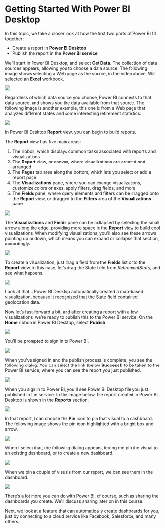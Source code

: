 <properties
   pageTitle="Getting Started with Power BI Desktop"
   description="Get a tour of Power BI Desktop"
   services="powerbi"
   documentationCenter=""
   authors="davidiseminger"
   manager="mblythe"
   backup=""
   editor=""
   tags=""
   qualityFocus="no"
   qualityDate=""
   featuredVideoId="meDUu1sFP3Q"
   courseDuration="9m"/>

<tags
   ms.service="powerbi"
   ms.devlang="NA"
   ms.topic="get-started-article"
   ms.tgt_pltfrm="NA"
   ms.workload="powerbi"
   ms.date="12/01/2016"
   ms.author="davidi"/>

# Getting Started With Power BI Desktop

In this topic, we take a closer look at how the first two parts of Power BI fit together:

-   Create a report in **Power BI Desktop**
-   Publish the report in the **Power BI service**

We’ll start in Power BI Desktop, and select **Get Data**. The collection of data sources appears, allowing you to choose a data source. The following image shows selecting a Web page as the source, in the video above, Will selected an **Excel** workbook.

![](media/powerbi-learning-0-2-get-started-power-bi-desktop/c0a2_1.png)

Regardless of which data source you choose, Power BI connects to that data source, and shows you the data available from that source. The following image is another example, this one is from a Web page that analyzes different states and some interesting retirement statistics.

![](media/powerbi-learning-0-2-get-started-power-bi-desktop/c0a2_2.png)

In Power BI Desktop **Report** view, you can begin to build reports.

The **Report** view has five main areas:

1.	The ribbon, which displays common tasks associated with reports and visualizations
2.	The **Report** view, or canvas, where visualizations are created and arranged
3.	The **Pages** tab area along the bottom, which lets you select or add a report page
4.	The **Visualizations** pane, where you can change visualizations, customize colors or axes, apply filters, drag fields, and more
5.	The **Fields** pane, where query elements and filters can be dragged onto the **Report** view, or dragged to the **Filters** area of the **Visualizations** pane

![](media/powerbi-learning-0-2-get-started-power-bi-desktop/c0a2_3.png)

The **Visualizations** and **Fields** pane can be collapsed by selecting the small arrow along the edge, providing more space in the **Report** view to build cool visualizations. When modifying visualizations, you'll also see these arrows pointing up or down, which means you can expand or collapse that section, accordingly.

![](media/powerbi-learning-0-2-get-started-power-bi-desktop/c0a2_4.png)

To create a visualization, just drag a field from the **Fields** list onto the **Report** view. In this case, let’s drag the State field from *RetirementStats*, and see what happens.

![](media/powerbi-learning-0-2-get-started-power-bi-desktop/c0a2_5.png)

Look at that... Power BI Desktop automatically created a map-based visualization, because it recognized that the State field contained geolocation data.

Now let’s fast-forward a bit, and after creating a report with a few visualizations, we’re ready to publish this to the Power BI service. On the **Home** ribbon in Power BI Desktop, select **Publish**.

![](media/powerbi-learning-0-2-get-started-power-bi-desktop/c0a2_6.png)

You’ll be prompted to sign in to Power BI.

![](media/powerbi-learning-0-2-get-started-power-bi-desktop/c0a2_7.png)

When you've signed in and the publish process is complete, you see the following dialog. You can select the link (below **Success!**) to be taken to the Power BI service, where you can see the report you just published.

![](media/powerbi-learning-0-2-get-started-power-bi-desktop/c0a2_8.png)

When you sign in to Power BI, you'll see Power BI Desktop file you just published in the service. In the image below, the report created in Power BI Desktop is shown in the **Reports** section.

![](media/powerbi-learning-0-2-get-started-power-bi-desktop/c0a2_9.png)

In that report, I can choose the **Pin** icon to pin that visual to a dashboard. The following image shows the pin icon highlighted with a bright box and arrow.

![](media/powerbi-learning-0-2-get-started-power-bi-desktop/c0a2_10.png)

When I select that, the following dialog appears, letting me pin the visual to an existing dashboard, or to create a new dashboard.

![](media/powerbi-learning-0-2-get-started-power-bi-desktop/c0a2_11.png)

When we pin a couple of visuals from our report, we can see them in the dashboard.

![](media/powerbi-learning-0-2-get-started-power-bi-desktop/c0a2_12.png)

There’s a lot more you can do with Power BI, of course, such as sharing the dashboards you create. We'll discuss sharing later on in this course.

Next, we look at a feature that can automatically create dashboards for you, just by connecting to a cloud service like Facebook, Salesforce, and many others.
